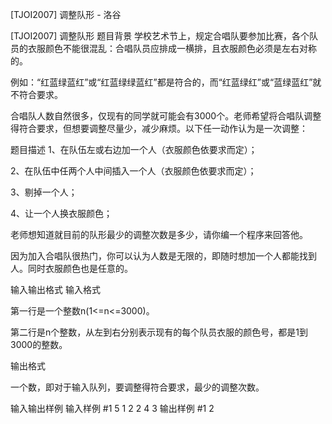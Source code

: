 



[TJOI2007] 调整队形 - 洛谷














[TJOI2007] 调整队形
题目背景
学校艺术节上，规定合唱队要参加比赛，各个队员的衣服颜色不能很混乱：合唱队员应排成一横排，且衣服颜色必须是左右对称的。

例如：“红蓝绿蓝红”或“红蓝绿绿蓝红”都是符合的，而“红蓝绿红”或“蓝绿蓝红”就不符合要求。

合唱队人数自然很多，仅现有的同学就可能会有3000个。老师希望将合唱队调整得符合要求，但想要调整尽量少，减少麻烦。以下任一动作认为是一次调整：

题目描述
1、在队伍左或右边加一个人（衣服颜色依要求而定）；

2、在队伍中任两个人中间插入一个人（衣服颜色依要求而定）；

3、剔掉一个人；

4、让一个人换衣服颜色；

老师想知道就目前的队形最少的调整次数是多少，请你编一个程序来回答他。

因为加入合唱队很热门，你可以认为人数是无限的，即随时想加一个人都能找到人。同时衣服颜色也是任意的。

输入输出格式
输入格式

第一行是一个整数n(1<=n<=3000)。

第二行是n个整数，从左到右分别表示现有的每个队员衣服的颜色号，都是1到3000的整数。

输出格式

一个数，即对于输入队列，要调整得符合要求，最少的调整次数。

输入输出样例
输入样例 #1
5
1 2 2 4 3
输出样例 #1
2






